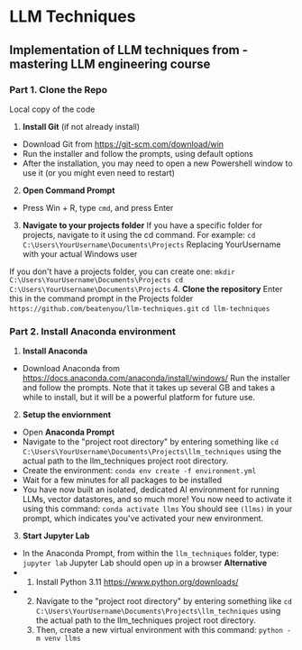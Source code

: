 # LLM Techniques

## Implementation of LLM techniques from - mastering LLM engineering course

### Part 1. Clone the Repo
Local copy of the code
1. **Install Git** (if not already install)
  * Download Git from https://git-scm.com/download/win
  * Run the installer and follow the prompts, using default options
  * After the installation, you may need to open a new Powershell window to use it (or you might even need to restart)
2. **Open Command Prompt**
  * Press Win + R, type `cmd`, and press Enter
3. **Navigate to your projects folder**
If you have a specific folder for projects, navigate to it using the cd command. For example:
`cd C:\Users\YourUsername\Documents\Projects`
Replacing YourUsername with your actual Windows user

If you don't have a projects folder, you can create one:
``mkdir C:\Users\YourUsername\Documents\Projects
   cd C:\Users\YourUsername\Documents\Projects``
4. **Clone the repository**
Enter this in the command prompt in the Projects folder
`https://github.com/beatenyou/llm-techniques.git`
`cd llm-techniques`
### Part 2. Install Anaconda environment
1. **Install Anaconda**
  * Download Anaconda from https://docs.anaconda.com/anaconda/install/windows/
Run the installer and follow the prompts. Note that it takes up several GB and takes a while to install, but it will be a powerful platform for future use.
2. **Setup the enviornment**
  * Open **Anaconda Prompt**
  * Navigate to the "project root directory" by entering something like `cd C:\Users\YourUsername\Documents\Projects\llm_techniques` using the actual path to the llm_techniques project root directory.
  * Create the environment: `conda env create -f environment.yml`
  * Wait for a few minutes for all packages to be installed
  * You have now built an isolated, dedicated AI environment for running LLMs, vector datastores, and so much more! You now need to activate it using this command: `conda activate llms`
You should see `(llms)` in your prompt, which indicates you've activated your new environment.
3. **Start Jupyter Lab**
  * In the Anaconda Prompt, from within the `llm_techniques` folder, type: `jupyter lab`
Jupyter Lab should open up in a browser
**Alternative**
* 1. Install Python 3.11 https://www.python.org/downloads/
* 2. Navigate to the "project root directory" by entering something like `cd C:\Users\YourUsername\Documents\Projects\llm_techniques` using the actual path to the llm_techniques project root directory.
  3. Then, create a new virtual environment with this command: `python -m venv llms`
